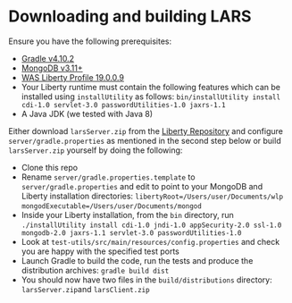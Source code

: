 # Downloading and building LARS

Ensure you have the following prerequisites:
* [Gradle v4.10.2](https://gradle.org/releases/)
* [MongoDB v3.11+](https://www.mongodb.com/download-center/community)
* [WAS Liberty Profile 19.0.0.9](https://developer.ibm.com/wasdev/downloads/#asset/runtimes-wlp-kernel)
* Your Liberty runtime must contain the following features which can be installed using `installUtility` as follows: `bin/installUtility install cdi-1.0 servlet-3.0 passwordUtilities-1.0 jaxrs-1.1`
* A Java JDK (we tested with Java 8)

Either download `larsServer.zip` from the [Liberty Repository](https://developer.ibm.com/wasdev/downloads/#asset/tools-Liberty_Asset_Repository_Service) and configure `server/gradle.properties` as mentioned in the second step below or build `larsServer.zip` yourself by doing the following:

* Clone this repo
* Rename `server/gradle.properties.template` to `server/gradle.properties` and edit to point to your MongoDB and Liberty installation directories:
```libertyRoot=/Users/user/Documents/wlp```
```mongodExecutable=/Users/user/Documents/mongod```
* Inside your Liberty installation, from the `bin` directory, run `./installUtility install cdi-1.0 jndi-1.0 appSecurity-2.0 ssl-1.0 mongodb-2.0 jaxrs-1.1 servlet-3.0 passwordUtilities-1.0`
* Look at `test-utils/src/main/resources/config.properties` and check you are happy with the specified test ports
* Launch Gradle to build the code, run the tests and produce the distribution archives: `gradle build dist`
* You should now have two files in the `build/distributions` directory: `larsServer.zip`and `larsClient.zip`
